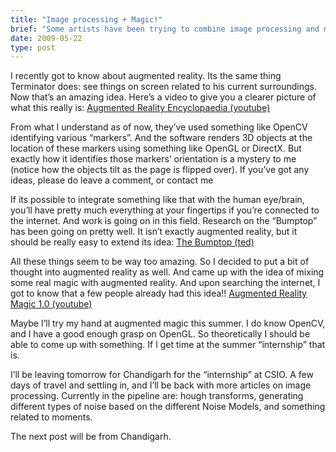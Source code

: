 ```yaml
---
title: "Image processing + Magic!"
brief: "Some artists have been trying to combine image processing and magic - a true blend of technology and art."
date: 2009-05-22
type: post
---
```


I recently got to know about augmented reality. Its the same thing Terminator does: see things on screen related to his current surroundings. Now that’s an amazing idea. Here’s a video to give you a clearer picture of what this really is: [Augmented Reality Encyclopaedia (youtube)](http://www.youtube.com/watch?v=oHkUOpYNhoM)

From what I understand as of now, they’ve used something like OpenCV identifying various “markers”. And the software renders 3D objects at the location of these markers using something like OpenGL or DirectX. But exactly how it identifies those markers’ orientation is a mystery to me (notice how the objects tilt as the page is flipped over). If you’ve got any ideas, please do leave a comment, or contact me

If its possible to integrate something like that with the human eye/brain, you’ll have pretty much everything at your fingertips if you’re connected to the internet. And work is going on in this field. Research on the “Bumptop” has been going on pretty well. It isn’t exactly augmented reality, but it should be really easy to extend its idea: [The Bumptop (ted)](http://www.ted.com/index.php/talks/anand_agarawala_demos_his_bumptop_desktop.html)

All these things seem to be way too amazing. So I decided to put a bit of thought into augmented reality as well. And came up with the idea of mixing some real magic with augmented reality. And upon searching the internet, I got to know that a few people already had this idea!! [Augmented Reality Magic 1.0 (youtube)](http://www.youtube.com/watch?v=Mk1xjbA-ISE)

Maybe I’ll try my hand at augmented magic this summer. I do know OpenCV, and I have a good enough grasp on OpenGL. So theoretically I should be able to come up with something. If I get time at the summer “internship” that is.

I’ll be leaving tomorrow for Chandigarh for the “internship” at CSIO. A few days of travel and settling in, and I’ll be back with more articles on image processing. Currently in the pipeline are: hough transforms, generating different types of noise based on the different Noise Models, and something related to moments.

The next post will be from Chandigarh.


